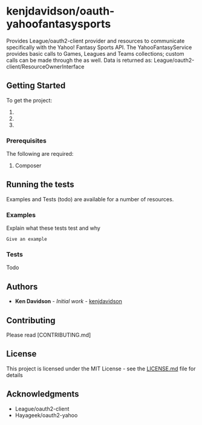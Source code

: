 # kenjdavidson/oauth-yahoofantasysports

Provides League/oauth2-client provider and resources to communicate specifically with the Yahoo! Fantasy Sports API.  The YahooFantasyService provides basic calls to Games, Leagues and Teams collections; custom calls can be made through the as well.  Data is returned as: League/oauth2-client/ResourceOwnerInterface 

## Getting Started

To get the project:

1) 
2)
3)

### Prerequisites

The following are required:

1) Composer

## Running the tests

Examples and Tests (todo) are available for a number of resources.

### Examples

Explain what these tests test and why

```
Give an example
```

### Tests

Todo

## Authors

* **Ken Davidson** - *Initial work* - [kenjdavidson](https://github.com/kenjdavidson)

## Contributing

Please read [CONTRIBUTING.md]

## License

This project is licensed under the MIT License - see the [LICENSE.md](LICENSE.md) file for details

## Acknowledgments

* League/oauth2-client
* Hayageek/oauth2-yahoo
